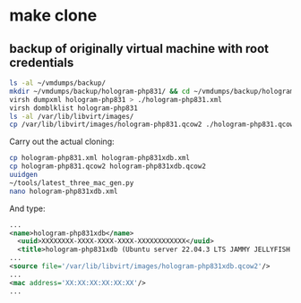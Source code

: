 # make clone

## backup of originally virtual machine with root credentials

```bash
ls -al ~/vmdumps/backup/
mkdir ~/vmdumps/backup/hologram-php831/ && cd ~/vmdumps/backup/hologram-php831/
virsh dumpxml hologram-php831 > ./hologram-php831.xml
virsh domblklist hologram-php831
ls -al /var/lib/libvirt/images/
cp /var/lib/libvirt/images/hologram-php831.qcow2 ./hologram-php831.qcow2
```

Carry out the actual cloning:

```bash
cp hologram-php831.xml hologram-php831xdb.xml
cp hologram-php831.qcow2 hologram-php831xdb.qcow2
uuidgen
~/tools/latest_three_mac_gen.py
nano hologram-php831xdb.xml
```

And type:

```xml
...
<name>hologram-php831xdb</name>
  <uuid>XXXXXXXX-XXXX-XXXX-XXXX-XXXXXXXXXXXX</uuid>
  <title>hologram-php831xdb (Ubuntu server 22.04.3 LTS JAMMY JELLYFISH - 192.168.122.138)</title>
...
<source file='/var/lib/libvirt/images/hologram-php831xdb.qcow2'/>
...
<mac address='XX:XX:XX:XX:XX:XX'/>
...
```
